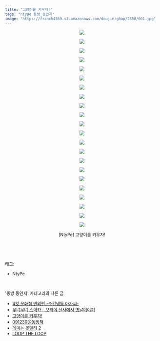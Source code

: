 ```yaml
---
title: "고양이를 키우자!"
tags: "ntype 동방_동인지"
image: "https://franch4569.s3.amazonaws.com/doujin/ghap/2558/001.jpg"
---
```

<div class="article">
<p style="text-align: center; clear: none; float: none;"><img src="{{ site.imgserver2 }}/ghap/2558/001.jpg"/></p>
<p style="text-align: center; clear: none; float: none;"><img src="{{ site.imgserver2 }}/ghap/2558/002.jpg"/></p>
<p style="text-align: center; clear: none; float: none;"><img src="{{ site.imgserver2 }}/ghap/2558/003.jpg"/></p>
<p style="text-align: center; clear: none; float: none;"><img src="{{ site.imgserver2 }}/ghap/2558/004.jpg"/></p>
<p style="text-align: center; clear: none; float: none;"><img src="{{ site.imgserver2 }}/ghap/2558/005.jpg"/></p>
<p style="text-align: center; clear: none; float: none;"><img src="{{ site.imgserver2 }}/ghap/2558/006.jpg"/></p>
<p style="text-align: center; clear: none; float: none;"><img src="{{ site.imgserver2 }}/ghap/2558/007.jpg"/></p>
<p style="text-align: center; clear: none; float: none;"><img src="{{ site.imgserver2 }}/ghap/2558/008.jpg"/></p>
<p style="text-align: center; clear: none; float: none;"><img src="{{ site.imgserver2 }}/ghap/2558/009.jpg"/></p>
<p style="text-align: center; clear: none; float: none;"><img src="{{ site.imgserver2 }}/ghap/2558/010.jpg"/></p>
<p style="text-align: center; clear: none; float: none;"><img src="{{ site.imgserver2 }}/ghap/2558/011.jpg"/></p>
<p style="text-align: center; clear: none; float: none;"><img src="{{ site.imgserver2 }}/ghap/2558/012.jpg"/></p>
<p style="text-align: center; clear: none; float: none;"><img src="{{ site.imgserver2 }}/ghap/2558/013.jpg"/></p>
<p style="text-align: center; clear: none; float: none;"><img src="{{ site.imgserver2 }}/ghap/2558/014.jpg"/></p>
<p style="text-align: center; clear: none; float: none;"><img src="{{ site.imgserver2 }}/ghap/2558/015.jpg"/></p>
<p style="text-align: center; clear: none; float: none;"><img src="{{ site.imgserver2 }}/ghap/2558/016.jpg"/></p>
<p style="text-align: center; clear: none; float: none;"><img src="{{ site.imgserver2 }}/ghap/2558/017.jpg"/></p>
<p style="text-align: center; clear: none; float: none;"><img src="{{ site.imgserver2 }}/ghap/2558/018.jpg"/></p>
<p style="text-align: center; clear: none; float: none;"><img src="{{ site.imgserver2 }}/ghap/2558/019.jpg"/></p>
<p style="text-align: center; clear: none; float: none;"><img src="{{ site.imgserver2 }}/ghap/2558/020.jpg"/></p>
<p style="text-align: center; clear: none; float: none;"><img src="{{ site.imgserver2 }}/ghap/2558/021.jpg"/></p>
<p style="text-align: center; clear: none; float: none;"><img src="{{ site.imgserver2 }}/ghap/2558/022.jpg"/></p>
<p style="text-align: center; clear: none; float: none;">[NtyPe] 고양이를 키우자!</p>
<p><br/></p>
</div><br/>
<div class="tagTrail">
<p>태그: </p>
<ul>
<li>NtyPe</li>
</ul>
</div><br/>
<div class="another">
<p>'동방 동인지' 카테고리의 다른 글</p>
<ul>
<li><a href="/ghap_2562">4컷 문화첩 번외편 -순간냉동 아가씨-</a></li>
<li><a href="/ghap_2559">무녀무녀 스이카 - 모리야 신사에서 옛날이야기</a></li>
<li><a href="/ghap_2558">고양이를 키우자!</a></li>
<li><a href="/ghap_2557">091230＠동방책</a></li>
<li><a href="/ghap_2556">레미는 못말려 2</a></li>
<li><a href="/ghap_2555">LOOP THE LOOP</a></li>
</ul>
</div><br/>
<div class="cb_module cb_fluid">
<div class="cb_wrt cb_profile">
</div><!-- commentList close -->
</div><br/>
